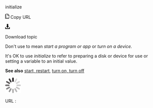 # 

initialize

![Copy URL](media/initialize/Copy.png)
Copy URL

![Download](media/initialize/Download.png)

Download topic

Don't use to mean *start a program or app* or *turn on a device.*

It's OK to use *initialize* to refer to preparing a disk or device for use or setting a variable to an initial value. 

**See also** [start, restart](https://worldready.cloudapp.net/Styleguide/Read?id=2700&topicid=35210), [turn on, turn off](https://worldready.cloudapp.net/Styleguide/Read?id=2700&topicid=33405)

![In progress](media/initialize/activity-large.gif)

URL :
